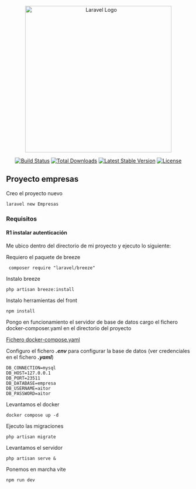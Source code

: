 <p align="center"><a href="https://laravel.com" target="_blank"><img src="https://raw.githubusercontent.com/laravel/art/master/logo-lockup/5%20SVG/2%20CMYK/1%20Full%20Color/laravel-logolockup-cmyk-red.svg" width="400" alt="Laravel Logo"></a></p>

<p align="center">
<a href="https://github.com/laravel/framework/actions"><img src="https://github.com/laravel/framework/workflows/tests/badge.svg" alt="Build Status"></a>
<a href="https://packagist.org/packages/laravel/framework"><img src="https://img.shields.io/packagist/dt/laravel/framework" alt="Total Downloads"></a>
<a href="https://packagist.org/packages/laravel/framework"><img src="https://img.shields.io/packagist/v/laravel/framework" alt="Latest Stable Version"></a>
<a href="https://packagist.org/packages/laravel/framework"><img src="https://img.shields.io/packagist/l/laravel/framework" alt="License"></a>
</p>

## Proyecto empresas
Creo el proyecto nuevo
```shell
laravel new Empresas
```
### Requisitos
#### R1 instalar autenticación

Me ubico dentro del directorio de mi proyecto y ejecuto lo siguiente:

Requiero el paquete de breeze
```shell
 composer require "laravel/breeze"
```
Instalo breeze
```shell
php artisan breeze:install
```

Instalo herramientas del front
```shell
npm install
```

Pongo en funcionamiento el servidor de base de datos cargo el fichero docker-composer.yaml en el directorio del proyecto

[Fichero docker-compose.yaml](./docker-compose.yaml)

Configuro el fichero ***.env*** para configurar la base de datos (ver credenciales en el fichero ***.yaml***)
```shell
DB_CONNECTION=mysql
DB_HOST=127.0.0.1
DB_PORT=23511
DB_DATABASE=empresa
DB_USERNAME=aitor
DB_PASSWORD=aitor
```

Levantamos el docker
```
docker compose up -d
```

Ejecuto las migraciones
```shell
php artisan migrate
```

Levantamos el servidor
```shell
php artisan serve &
```
Ponemos en marcha vite
```shell
npm run dev
```




